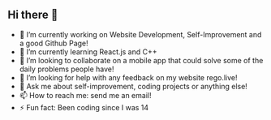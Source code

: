 ## Hi there 👋

<!--
**JakobGokpinar/JakobGokpinar** is a ✨ _special_ ✨ repository because its `README.md` (this file) appears on your GitHub profile.

Here are some ideas to get you started:
-->
- 🔭 I’m currently working on Website Development, Self-Improvement and a good Github Page!
- 🌱 I’m currently learning React.js and C++
- 👯 I’m looking to collaborate on a mobile app that could solve some of the daily problems people have!
- 🤔 I’m looking for help with any feedback on my website rego.live!
- 💬 Ask me about self-improvement, coding projects or anything else!
- 📫 How to reach me: send me an email!
- ⚡ Fun fact: Been coding since I was 14

